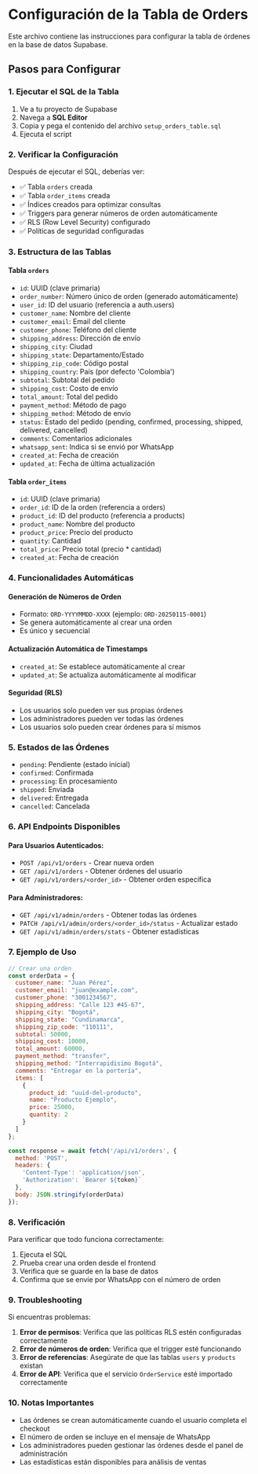 # Configuración de la Tabla de Orders

Este archivo contiene las instrucciones para configurar la tabla de órdenes en la base de datos Supabase.

## Pasos para Configurar

### 1. Ejecutar el SQL de la Tabla

1. Ve a tu proyecto de Supabase
2. Navega a **SQL Editor**
3. Copia y pega el contenido del archivo `setup_orders_table.sql`
4. Ejecuta el script

### 2. Verificar la Configuración

Después de ejecutar el SQL, deberías ver:

- ✅ Tabla `orders` creada
- ✅ Tabla `order_items` creada
- ✅ Índices creados para optimizar consultas
- ✅ Triggers para generar números de orden automáticamente
- ✅ RLS (Row Level Security) configurado
- ✅ Políticas de seguridad configuradas

### 3. Estructura de las Tablas

#### Tabla `orders`
- `id`: UUID (clave primaria)
- `order_number`: Número único de orden (generado automáticamente)
- `user_id`: ID del usuario (referencia a auth.users)
- `customer_name`: Nombre del cliente
- `customer_email`: Email del cliente
- `customer_phone`: Teléfono del cliente
- `shipping_address`: Dirección de envío
- `shipping_city`: Ciudad
- `shipping_state`: Departamento/Estado
- `shipping_zip_code`: Código postal
- `shipping_country`: País (por defecto 'Colombia')
- `subtotal`: Subtotal del pedido
- `shipping_cost`: Costo de envío
- `total_amount`: Total del pedido
- `payment_method`: Método de pago
- `shipping_method`: Método de envío
- `status`: Estado del pedido (pending, confirmed, processing, shipped, delivered, cancelled)
- `comments`: Comentarios adicionales
- `whatsapp_sent`: Indica si se envió por WhatsApp
- `created_at`: Fecha de creación
- `updated_at`: Fecha de última actualización

#### Tabla `order_items`
- `id`: UUID (clave primaria)
- `order_id`: ID de la orden (referencia a orders)
- `product_id`: ID del producto (referencia a products)
- `product_name`: Nombre del producto
- `product_price`: Precio del producto
- `quantity`: Cantidad
- `total_price`: Precio total (precio * cantidad)
- `created_at`: Fecha de creación

### 4. Funcionalidades Automáticas

#### Generación de Números de Orden
- Formato: `ORD-YYYYMMDD-XXXX` (ejemplo: `ORD-20250115-0001`)
- Se genera automáticamente al crear una orden
- Es único y secuencial

#### Actualización Automática de Timestamps
- `created_at`: Se establece automáticamente al crear
- `updated_at`: Se actualiza automáticamente al modificar

#### Seguridad (RLS)
- Los usuarios solo pueden ver sus propias órdenes
- Los administradores pueden ver todas las órdenes
- Los usuarios solo pueden crear órdenes para sí mismos

### 5. Estados de las Órdenes

- `pending`: Pendiente (estado inicial)
- `confirmed`: Confirmada
- `processing`: En procesamiento
- `shipped`: Enviada
- `delivered`: Entregada
- `cancelled`: Cancelada

### 6. API Endpoints Disponibles

#### Para Usuarios Autenticados:
- `POST /api/v1/orders` - Crear nueva orden
- `GET /api/v1/orders` - Obtener órdenes del usuario
- `GET /api/v1/orders/<order_id>` - Obtener orden específica

#### Para Administradores:
- `GET /api/v1/admin/orders` - Obtener todas las órdenes
- `PATCH /api/v1/admin/orders/<order_id>/status` - Actualizar estado
- `GET /api/v1/admin/orders/stats` - Obtener estadísticas

### 7. Ejemplo de Uso

```javascript
// Crear una orden
const orderData = {
  customer_name: "Juan Pérez",
  customer_email: "juan@example.com",
  customer_phone: "3001234567",
  shipping_address: "Calle 123 #45-67",
  shipping_city: "Bogotá",
  shipping_state: "Cundinamarca",
  shipping_zip_code: "110111",
  subtotal: 50000,
  shipping_cost: 10000,
  total_amount: 60000,
  payment_method: "transfer",
  shipping_method: "Interrapidisimo Bogotá",
  comments: "Entregar en la portería",
  items: [
    {
      product_id: "uuid-del-producto",
      name: "Producto Ejemplo",
      price: 25000,
      quantity: 2
    }
  ]
};

const response = await fetch('/api/v1/orders', {
  method: 'POST',
  headers: {
    'Content-Type': 'application/json',
    'Authorization': `Bearer ${token}`
  },
  body: JSON.stringify(orderData)
});
```

### 8. Verificación

Para verificar que todo funciona correctamente:

1. Ejecuta el SQL
2. Prueba crear una orden desde el frontend
3. Verifica que se guarde en la base de datos
4. Confirma que se envíe por WhatsApp con el número de orden

### 9. Troubleshooting

Si encuentras problemas:

1. **Error de permisos**: Verifica que las políticas RLS estén configuradas correctamente
2. **Error de números de orden**: Verifica que el trigger esté funcionando
3. **Error de referencias**: Asegúrate de que las tablas `users` y `products` existan
4. **Error de API**: Verifica que el servicio `OrderService` esté importado correctamente

### 10. Notas Importantes

- Las órdenes se crean automáticamente cuando el usuario completa el checkout
- El número de orden se incluye en el mensaje de WhatsApp
- Los administradores pueden gestionar las órdenes desde el panel de administración
- Las estadísticas están disponibles para análisis de ventas 